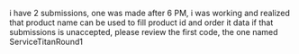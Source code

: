 i have 2 submissions, one was made after 6 PM, i was working and realized that product name can be used to fill product id and order it data
if that submissions is unaccepted, please review the first code, the one named ServiceTitanRound1
